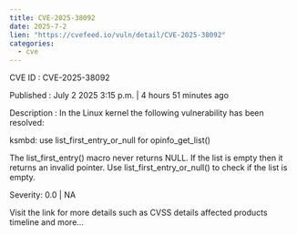 ```yaml
--- 
title: CVE-2025-38092
date: 2025-7-2
lien: "https://cvefeed.io/vuln/detail/CVE-2025-38092"
categories:
  - cve
---
```


CVE ID : CVE-2025-38092

Published :  July 2
2025
3:15 p.m. | 4 hours
51 minutes ago

Description : In the Linux kernel
the following vulnerability has been resolved:

ksmbd: use list_first_entry_or_null for opinfo_get_list()

The list_first_entry() macro never returns NULL.  If the list is
empty then it returns an invalid pointer.  Use list_first_entry_or_null()
to check if the list is empty.

Severity: 0.0 | NA

Visit the link for more details
such as CVSS details
affected products
timeline
and more...
